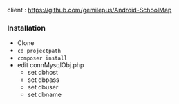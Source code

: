 client : https://github.com/gemilepus/Android-SchoolMap

### Installation ###

* Clone
* `cd projectpath`
* `composer install`
* edit connMysqlObj.php
   * set dbhost
   * set dbpass
   * set dbuser
   * set dbname
